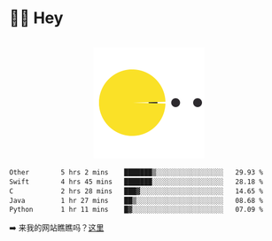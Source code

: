 
# 👋🏻 Hey
<div align="center">
	<br>
	<img src="https://raw.githubusercontent.com/Aniket965/Aniket965/master/pacman.svg?sanitize=true" width="200" height="200">
	<br>
</div>

<!--START_SECTION:waka-->

```txt
Other        5 hrs 2 mins    ███████▒░░░░░░░░░░░░░░░░░   29.93 %
Swift        4 hrs 45 mins   ███████░░░░░░░░░░░░░░░░░░   28.18 %
C            2 hrs 28 mins   ███▓░░░░░░░░░░░░░░░░░░░░░   14.65 %
Java         1 hr 27 mins    ██▒░░░░░░░░░░░░░░░░░░░░░░   08.68 %
Python       1 hr 11 mins    █▓░░░░░░░░░░░░░░░░░░░░░░░   07.09 %
```

<!--END_SECTION:waka-->

 ➡️  来我的网站瞧瞧吗？[这里](https://www.shaolongfei.com)
